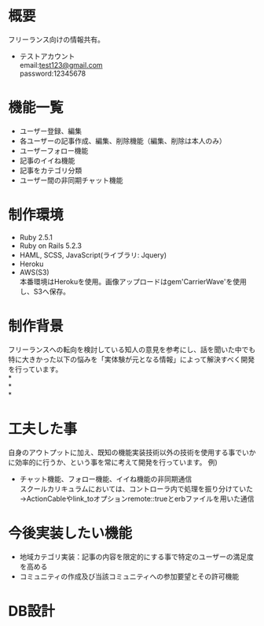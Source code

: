 # 概要
フリーランス向けの情報共有。  
 * テストアカウント  
  email:test123@gmail.com  
  password:12345678  
 
# 機能一覧
* ユーザー登録、編集  
* 各ユーザーの記事作成、編集、削除機能（編集、削除は本人のみ）  
* ユーザーフォロー機能  
* 記事のイイね機能  
* 記事をカテゴリ分類  
* ユーザー間の非同期チャット機能  

# 制作環境
* Ruby 2.5.1  
* Ruby on Rails 5.2.3  
* HAML, SCSS, JavaScript(ライブラリ: Jquery)  
* Heroku  
* AWS(S3)  
本番環境はHerokuを使用。画像アップロードはgem'CarrierWave'を使用し、S3へ保存。  

# 制作背景
フリーランスへの転向を検討している知人の意見を参考にし、話を聞いた中でも特に大きかった以下の悩みを「実体験が元となる情報」によって解決すべく開発を行っています。  
*  
*  
*  

# 工夫した事  
自身のアウトプットに加え、既知の機能実装技術以外の技術を使用する事でいかに効率的に行うか、という事を常に考えて開発を行っています。
例)  
* チャット機能、フォロー機能、イイね機能の非同期通信  
    スクールカリキュラムにおいては、コントローラ内で処理を振り分けていた  
    →ActionCableやlink_toオプションremote::trueとerbファイルを用いた通信

# 今後実装したい機能
* 地域カテゴリ実装：記事の内容を限定的にする事で特定のユーザーの満足度を高める
* コミュニティの作成及び当該コミュニティへの参加要望とその許可機能

# DB設計
